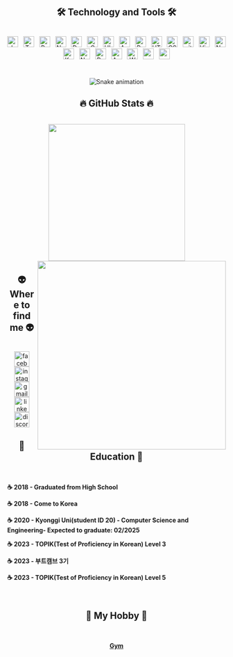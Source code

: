 

<!-- Trinh Thi Nguyet Profile -->
###


###
<h2 align="center">🛠 Technology and Tools 🛠</h2>
<br>
  <div align="center">
<span><img src="https://img.shields.io/badge/JavaScript-282C34?logo=javascript&logoColor=F7DF1E" alt="JavaScript logo" title="JavaScript" height="25" /></span>
&nbsp;
<span><img src="https://img.shields.io/badge/TypeScript-282C34?logo=typescript&logoColor=3178C6" alt="TypeScript logo" title="TypeScript" height="25" /></span>
&nbsp;
<span><img src="https://img.shields.io/badge/ReactJS-282C34?logo=react&logoColor=61DAFB" alt="ReactJS logo" title="ReactJS" height="25" /></span>
&nbsp;
<span><img src="https://img.shields.io/badge/Notion-282C34?logo=notion&logoColor=000000" alt="Notion logo" title="Notion" height="25" /></span>
&nbsp;
<span><img src="https://img.shields.io/badge/Docker-282C34?logo=docker&logoColor=2496ED" alt="Docker logo" title="Docker" height="25" /></span>
&nbsp;
<span><img src="https://img.shields.io/badge/C Programming-282C34?logo=C&logoColor=4FC08D" alt="C logo" title="C Programming" height="25" /></span>
&nbsp;
<span><img src="https://img.shields.io/badge/Ubuntu-282C34?logo=ubuntu&logoColor=47A248" alt="Ubuntu logo" title="Ubuntu" height="25" /></span>
&nbsp;
<span><img src="https://img.shields.io/badge/Apache-282C34?logo=apache&logoColor=#D22128" alt="Apache logo" title="Apache" height="25" /></span>
&nbsp;
<span><img src="https://img.shields.io/badge/Python-282C34?logo=python&logoColor=FFE873" alt="Python logo" title="" height="25" /></span>
&nbsp;
<span><img src="https://img.shields.io/badge/HTML5-282C34?logo=html5&logoColor=E34F26" alt="HTML5 logo" title="HTML5" height="25" /></span>
&nbsp;
<span><img src="https://img.shields.io/badge/CSS3-282C34?logo=css3&logoColor=1572B6" alt="CSS3 logo" title="CSS3" height="25" /></span>
&nbsp;
<span><img src="https://img.shields.io/badge/git-282C34?logo=git&logoColor=F05032" alt="git logo" title="git" height="25" /></span>
&nbsp;
<span><img src="https://img.shields.io/badge/VS%20Code-282C34?logo=visual-studio-code&logoColor=007ACC" alt="Visual Studio Code logo" title="Visual Studio Code" height="25" /></span>
&nbsp;
<span><img src="https://img.shields.io/badge/Nodedotjs-282C34?logo=firebase&logoColor=339933" alt="Nodedotjs logo" title="Nodedotjs" height="25" /></span>
&nbsp;
<span><img src="https://img.shields.io/badge/Kubernetes-282C34?logo=kubernetes&logoColor=326CE5" alt="Kubernetes logo" title="Kubernetes" height="25" /></span>
&nbsp;
<span><img src="https://img.shields.io/badge/Nginx-282C34?logo=nginx&logoColor=008000" alt="Nginx logo" title="Nginx" height="25" /></span>
&nbsp;
<span><img src="https://img.shields.io/badge/Pycharm-282C34?logo=pycharm&logoColor=FFFF00" alt="Pycharm logo" title="Pycharm" height="25" /></span>
&nbsp;
<span><img src="https://img.shields.io/badge/Anaconda-282C34?logo=anaconda&logoColor=44A833" alt="Anaconda logo" title="Anaconda" height="25" /></span>
&nbsp;
<span><img src="https://img.shields.io/badge/Web3dotjs-282C34?logo=web3dotjs&logoColor=F16822" alt="Web3dotjs logo" title="Web3dot.js" height="25" /></span>
&nbsp;
<span><img src="https://img.shields.io/badge/Npm-282C34?logo=npm&logoColor=F16822" alt="npm logo" title="npm" height="25" /></span>
&nbsp;
<span><img src="https://img.shields.io/badge/Yaml-282C34?logo=yaml&logoColor=CB171E" alt="yaml logo" title="yaml" height="25" /></span>
&nbsp;
<br>

    
<div align="center">
<br>  
</div>

###
<img src="https://raw.githubusercontent.com/Nguyet12/Nguyet12/output/snake.svg" alt="Snake animation" />

###
<h2 align="center">🔥 GitHub Stats 🔥</h2>
<br>
<div align="center">
  <a href="#" title="Nguyet12">
    <img width="315" align="center" src="https://github-readme-stats.vercel.app/api/top-langs/?username=Nguyet12&hide=c%23,powershell,Mathematica,Ruby,Objective-C,Objective-C%2b%2b,Cuda&title_color=61dafb&text_color=ffffff&icon_color=61dafb&bg_color=20232a&langs_count=8&layout=compact&border_color=61dafb&hide_border=true" />
  </a>
  <a href="#" title="Nguyet12">
    <img align="right" width="434" src="https://github-readme-stats.vercel.app/api?username=Nguyet12&show_icons=true&theme=react&border_color=61dafb&hide_border=true" />
  </a>
  </div>

###
<h2 align="center">👽 Where to find me 👽</h2>
<br>
<div align="center">
  <a href="https://facebook.com/voquocanh.0703" target="_blank">
    <img src="https://img.shields.io/static/v1?message=Facebook&logo=facebook&label=&color=1877F2&logoColor=white&labelColor=&style=for-the-badge" height="35" alt="facebook logo"  />
  </a>
  <a href="https://instagram.com/donghwan_73" target="blank">
    <img src="https://img.shields.io/static/v1?message=Instagram&logo=instagram&label=&color=E4405F&logoColor=white&labelColor=&style=for-the-badge" height="35" alt="instagram logo"  />
  </a> 
  <a href="mailto:vqa2000mat2000@kyonggi.ac.kr" target="top">
    <img src="https://img.shields.io/static/v1?message=Gmail&logo=gmail&label=&color=D14836&logoColor=white&labelColor=&style=for-the-badge" height="35" alt="gmail logo"  />
  </a>
  <img src="https://img.shields.io/static/v1?message=LinkedIn&logo=linkedin&label=&color=0077B5&logoColor=white&labelColor=&style=for-the-badge" height="35" alt="linkedin logo"  />
  </a>
  <img src="https://img.shields.io/static/v1?message=Discord&logo=discord&label=&color=7289DA&logoColor=white&labelColor=&style=for-the-badge" height="35" alt="discord logo"  />
  </a>
</div>

###
<h2 align="center">📖 Education 📖</h2>
<br>
<div align="left">
<p><strong>☕ 2018 - Graduated from High School</strong></p>
<p><strong>☕ 2018 - Come to Korea </strong></p>
<p><strong>☕ 2020 - Kyonggi Uni(student ID 20) - Computer Science and Engineering- Expected to graduate: 02/2025</strong></p>
<p><strong>☕ 2023 - TOPIK(Test of Proficiency in Korean) Level 3</strong></p>
<p><strong>☕ 2023 - 부트캠브 3기
<p><strong>☕ 2023 - TOPIK(Test of Proficiency in Korean) Level 5</strong></p>
<br>
  
### 
<h2 align="center">📑 My Hobby 📑</h2>
<br>
<a href="#" target="_blank">
<div align="center">
  <p> Gym </p>
</a>
